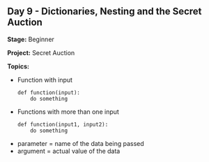 ## Day 9 - Dictionaries, Nesting and the Secret Auction

**Stage:** Beginner

**Project:** Secret Auction

**Topics:**
* Function with input
  ```
  def function(input):
      do something
  ```
* Functions with more than one input
  ```
  def function(input1, input2):
      do something
  ```
* parameter = name of the data being passed
* argument = actual value of the data
